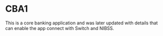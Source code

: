 # CBA1
This is a core banking application and was later updated with details that can enable the app connect with Switch and NIBSS.
